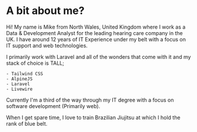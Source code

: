 # A bit about me?

Hi! My name is Mike from North Wales, United Kingdom where I work as a Data & Development Analyst for the leading hearing care company in the UK. I have around 12 years of IT Experience under my belt with a focus on IT support and web technologies.

I primarily work with Laravel and all of the wonders that come with it and my stack of choice is TALL;

    - Tailwind CSS
    - AlpineJS
    - Laravel
    - Livewire

Currently I'm a third of the way through my IT degree with a focus on software development (Primarily web).

When I get spare time, I love to train Brazilian Jiujitsu at which I hold the rank of blue belt.
